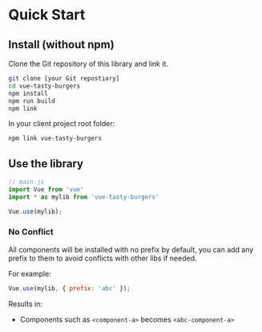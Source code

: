 # Quick Start

## Install (without npm)

Clone the Git repository of this library and link it.

```bash
git clone [your Git repostiory]
cd vue-tasty-burgers
npm install
npm run build
npm link
```

In your client project root folder:
```bash
npm link vue-tasty-burgers
```

## Use the library

```javascript
// main.js
import Vue from 'vue'
import * as mylib from 'vue-tasty-burgers'

Vue.use(mylib);
```

### No Conflict

All components will be installed with no prefix by default, you can add any prefix 
to them to avoid conflicts with other libs if needed.

For example:

```javascript
Vue.use(mylib, { prefix: 'abc' });
```

Results in:

* Components such as `<component-a>` becomes `<abc-component-a>`